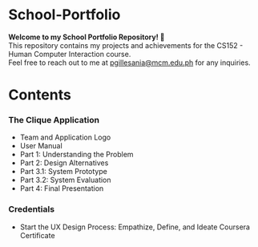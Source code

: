 # School-Portfolio

**Welcome to my School Portfolio Repository! 👋** <br>
This repository contains my projects and achievements for the CS152 - Human Computer Interaction course. <br>
Feel free to reach out to me at pgillesania@mcm.edu.ph for any inquiries.

# Contents
### The Clique Application
- Team and Application Logo
- User Manual
- Part 1: Understanding the Problem
- Part 2: Design Alternatives
- Part 3.1: System Prototype
- Part 3.2: System Evaluation
- Part 4: Final Presentation <br>

### Credentials
- Start the UX Design Process: Empathize, Define, and Ideate Coursera Certificate


  
  

